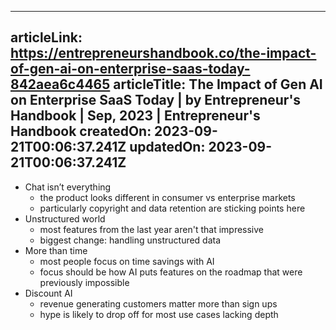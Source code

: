 -----------------------
articleLink: https://entrepreneurshandbook.co/the-impact-of-gen-ai-on-enterprise-saas-today-842aea6c4465
articleTitle: The Impact of Gen AI on Enterprise SaaS Today | by Entrepreneur&#x27;s Handbook | Sep, 2023 | Entrepreneur&#x27;s Handbook
createdOn: 2023-09-21T00:06:37.241Z
updatedOn: 2023-09-21T00:06:37.241Z
-----------------------

- Chat isn’t everything
  - the product looks different in consumer vs enterprise markets
  - particularly copyright and data retention are sticking points here
- Unstructured world
  - most features from the last year aren't that impressive
  - biggest change: handling unstructured data
- More than time
  - most people focus on time savings with AI
  - focus should be how AI puts features on the roadmap that were previously impossible
- Discount AI
  - revenue generating customers matter more than sign ups
  - hype is likely to drop off for most use cases lacking depth